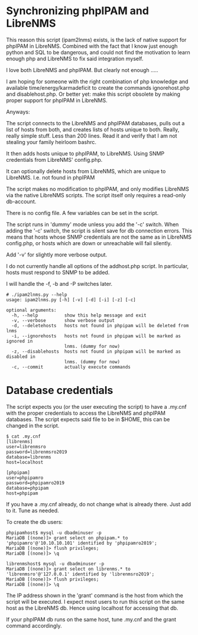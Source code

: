 # Synchronizing phpIPAM and LibreNMS

This reason this script (ipam2lnms) exists, is the lack of native support for
phpIPAM in LibreNMS. Combined with the fact that I know just enough python and
SQL to be dangerous, and could not find the motivation to learn enough php and 
LibreNMS to fix said integration myself.

I love both LibreNMS and phpIPAM. But clearly not enough .....

I am hoping for someone with the right combination of php knowledge and 
available time/energy/karmadeficit to create the commands ignorehost.php 
and disablehost.php. Or better yet: make this script obsolete by making 
proper support for phpIPAM in LibreNMS.


Anyways:

The script connects to the LibreNMS and phpIPAM databases, pulls out a 
list of hosts from both, and creates lists of hosts unique to both.
Really, really simple stuff. Less than 200 lines. Read it and verify that 
I am not stealing your family heirloom bashrc.

It then adds hosts unique to phpIPAM, to LibreNMS. Using SNMP credentials from
LibreNMS' config.php.

It can optionally delete hosts from LibreNMS, which are unique to LibreNMS.
I.e. not found in phpIPAM

The script makes no modification to phpIPAM, and only modifies LibreNMS via
the native LibreNMS scripts. The script itself only requires a read-only 
db-account.

There is no config file. A few variables can be set in the script.

The script runs in 'dummy' mode unless you add the '-c' switch.
When adding the '-c' switch, the script is silent save for db connection
errors. This means that hosts whose SNMP credentials are not the same
as in LibreNMS config.php, or hosts which are down or unreachable will
fail silently.

Add '-v' for slightly more verbose output.

I do not currently handle all options of the addhost.php script. In 
particular, hosts must respond to SNMP to be added. 

I will handle the -f, -b and -P switches later.


```
# ./ipam2lnms.py --help
usage: ipam2lnms.py [-h] [-v] [-d] [-i] [-z] [-c]

optional arguments:
  -h, --help          show this help message and exit
  -v, --verbose       show verbose output
  -d, --deletehosts   hosts not found in phpipam will be deleted from lnms
  -i, --ignorehosts   hosts not found in phpipam will be marked as ignored in
                      lnms. (dummy for now)
  -z, --disablehosts  hosts not found in phpipam will be marked as disabled in
                      lnms. (dummy for now)
  -c, --commit        actually execute commands
```


# Database credentials

The script expects you (or the user executing the script) to have a .my.cnf 
with the proper credentials to access the LibreNMS and phpIPAM databases.
The script expects said file to be in $HOME, this can be changed in the script.

```
$ cat .my.cnf
[librenms]
user=librenmsro
password=librenmsro2019
database=librenms
host=localhost

[phpipam]
user=phpipamro
password=phpipamro2019
database=phpipam
host=phpipam
```

If you have a .my.cnf already, do not change what is already there. 
Just add to it. Tune as needed.


To create the db users:
```
phpipamhost$ mysql -u dbadminuser -p
MariaDB [(none)]> grant select on phpipam.* to 'phpipamro'@'10.10.10.101' identified by 'phpipamro2019';
MariaDB [(none)]> flush privileges;
MariaDB [(none)]> \q

librenmshost$ mysql -u dbadminuser -p
MariaDB [(none)]> grant select on librenms.* to 'librenmsro'@'127.0.0.1' identified by 'librenmsro2019';
MariaDB [(none)]> flush privileges;
MariaDB [(none)]> \q
```

The IP address shown in the 'grant' command is the host from which the script
will be executed. I expect most users to run this script on the same host as 
the LibreNMS db. Hence using localhost for accessing that db.

If your phpIPAM db runs on the same host, tune .my.cnf and the grant command
accordingly.





